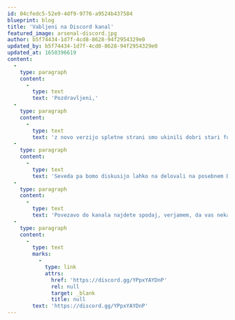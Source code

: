 ```yaml
---
id: 04cfedc5-52e9-4df9-9776-a9524b437584
blueprint: blog
title: 'Vabljeni na Discord kanal'
featured_image: arsenal-discord.jpg
author: b5f74434-1d7f-4cd8-8628-94f2954329e0
updated_by: b5f74434-1d7f-4cd8-8628-94f2954329e0
updated_at: 1650396619
content:
  -
    type: paragraph
    content:
      -
        type: text
        text: 'Pozdravljeni,'
  -
    type: paragraph
    content:
      -
        type: text
        text: 'z novo verzijo spletne strani smo ukinili dobri stari forum, na katerem smo opravljali diskusije o prav vseh temah, tudi tistih, ki niso povezane z Arsenalom. Forum je bil del ustanovitve našega navijaškega kluba oz. kar povod za to, saj smo se tam prvič spoznali mnogi izmed nas.'
  -
    type: paragraph
    content:
      -
        type: text
        text: 'Seveda pa bomo diskusijo lahko na delovali na posebnem Discord kanalu namenjenem navijačem Arsenala iz Slovenije.'
  -
    type: paragraph
    content:
      -
        type: text
        text: 'Povezavo do kanala najdete spodaj, verjamem, da vas nekaj že pozna to obliko diskusije, ostali pa vabljeni, da se pridružite.'
  -
    type: paragraph
    content:
      -
        type: text
        marks:
          -
            type: link
            attrs:
              href: 'https://discord.gg/YPpxYAYDnP'
              rel: null
              target: _blank
              title: null
        text: 'https://discord.gg/YPpxYAYDnP'
---
```

